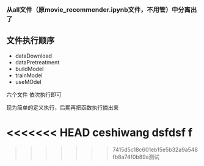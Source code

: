 ### 从all文件（原movie_recommender.ipynb文件，不用管）中分离出了
## 文件执行顺序

- dataDownload 
- dataPretreatment 
- buildModel 
- trainModel 
- useMOdel

六个文件 依次执行即可

现为简单的定义执行，后期再把函数执行摘出来

<<<<<<< HEAD
ceshiwang
dsfdsf f
=======
>>>>>>> 7415d5c18c601eb15e5b32a9a548fb8a74f0b89a测试
